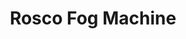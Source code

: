 ---
layout: prop
title: Rosco Fog Machine
categories: fog-machines
images: ["assets/fog-machines/rosco-fog-machine/Rosco fogger Model 1600 box.JPG","assets/fog-machines/rosco-fog-machine/Rosco fogger rear view.JPG","assets/fog-machines/rosco-fog-machine/Rosco fogger.JPG"]
desc: null
---